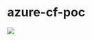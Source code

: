 # azure-cf-poc
[<img src="https://camo.githubusercontent.com/9285dd3998997a0835869065bb15e5d500475034/687474703a2f2f617a7572656465706c6f792e6e65742f6465706c6f79627574746f6e2e706e67">](https://portal.azure.com/#create/Microsoft.Template/uri/https%3A%2F%2Fraw.githubusercontent.com%2Fjastev%2Fazure-cf-poc%2Fmaster%2Fazuredeploy.json)
